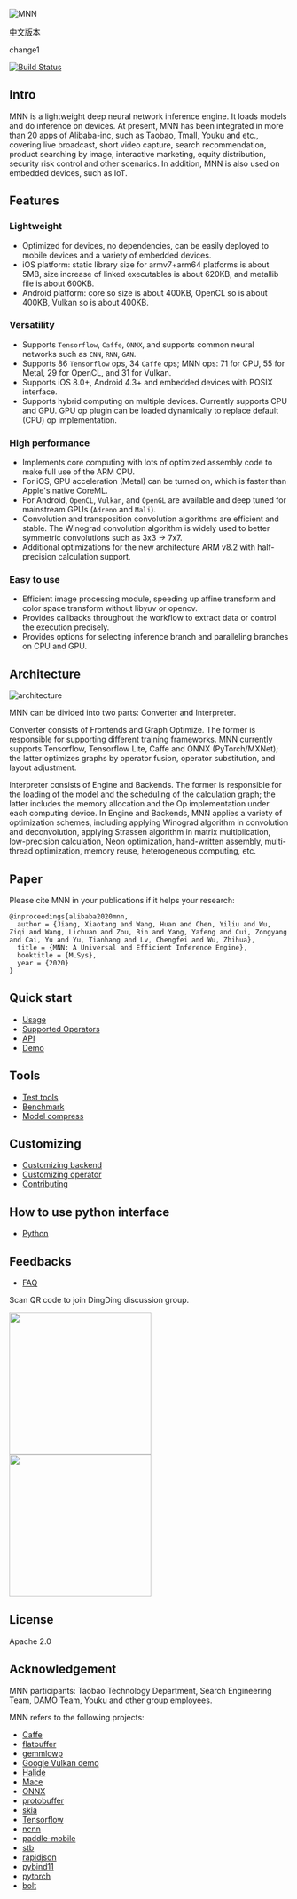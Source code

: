 ![MNN](doc/banner.png)

[中文版本](README_CN.md)

change1

[![Build Status](https://travis-ci.com/alibaba/MNN.svg?branch=master)](https://travis-ci.com/alibaba/MNN)

## Intro
MNN is a lightweight deep neural network inference engine. It loads models and do inference on devices. At present, MNN has been integrated in more than 20 apps of Alibaba-inc, such as Taobao, Tmall, Youku and etc., covering live broadcast, short video capture, search recommendation, product searching by image, interactive marketing, equity distribution, security risk control and other scenarios. In addition, MNN is also used on embedded devices, such as IoT.

## Features
### Lightweight
- Optimized for devices, no dependencies, can be easily deployed to mobile devices and a variety of embedded devices.
- iOS platform: static library size for armv7+arm64 platforms is about 5MB, size increase of linked executables is about 620KB, and metallib file is about 600KB.
- Android platform: core so size is about 400KB, OpenCL so is about 400KB, Vulkan so is about 400KB.

### Versatility
- Supports `Tensorflow`, `Caffe`, `ONNX`, and supports common neural networks such as `CNN`, `RNN`, `GAN`.
- Supports 86 `Tensorflow` ops, 34 `Caffe` ops; MNN ops: 71 for CPU, 55 for Metal, 29 for OpenCL, and 31 for Vulkan.
- Supports iOS 8.0+, Android 4.3+ and embedded devices with POSIX interface.
- Supports hybrid computing on multiple devices. Currently supports CPU and GPU. GPU op plugin can be loaded dynamically to replace default (CPU) op implementation.

### High performance
- Implements core computing with lots of optimized assembly code to make full use of the ARM CPU.
- For iOS, GPU acceleration (Metal) can be turned on, which is faster than Apple's native CoreML.
- For Android, `OpenCL`, `Vulkan`, and `OpenGL` are available and deep tuned for mainstream GPUs (`Adreno` and `Mali`).
- Convolution and transposition convolution algorithms are efficient and stable. The Winograd convolution algorithm is widely used to better symmetric convolutions such as 3x3 -> 7x7.
- Additional optimizations for the new architecture ARM v8.2 with half-precision calculation support.

### Easy to use
- Efficient image processing module, speeding up affine transform and color space transform without libyuv or opencv.
- Provides callbacks throughout the workflow to extract data or control the execution precisely.
- Provides options for selecting inference branch and paralleling branches on CPU and GPU.

## Architecture
![architecture](doc/architecture.png)

MNN can be divided into two parts: Converter and Interpreter.

Converter consists of Frontends and Graph Optimize. The former is responsible for supporting different training frameworks. MNN currently supports Tensorflow, Tensorflow Lite, Caffe and ONNX (PyTorch/MXNet); the latter optimizes graphs by operator fusion, operator substitution, and layout adjustment.

Interpreter consists of Engine and Backends. The former is responsible for the loading of the model and the scheduling of the calculation graph; the latter includes the memory allocation and the Op implementation under each computing device. In Engine and Backends, MNN applies a variety of optimization schemes, including applying Winograd algorithm in convolution and deconvolution, applying Strassen algorithm in matrix multiplication, low-precision calculation, Neon optimization, hand-written assembly, multi-thread optimization, memory reuse, heterogeneous computing, etc.

## Paper
Please cite MNN in your publications if it helps your research:

    @inproceedings{alibaba2020mnn,
      author = {Jiang, Xiaotang and Wang, Huan and Chen, Yiliu and Wu, Ziqi and Wang, Lichuan and Zou, Bin and Yang, Yafeng and Cui, Zongyang and Cai, Yu and Yu, Tianhang and Lv, Chengfei and Wu, Zhihua},
      title = {MNN: A Universal and Efficient Inference Engine},
      booktitle = {MLSys},
      year = {2020}
    }

## Quick start
- [Usage](https://www.yuque.com/mnn/en/usage)
- [Supported Operators](https://www.yuque.com/mnn/en/ops)
- [API](doc/API/API_index.html)
- [Demo](https://www.yuque.com/mnn/en/demo_zoo)

## Tools
- [Test tools](https://www.yuque.com/mnn/en/tool_test)
- [Benchmark](https://www.yuque.com/mnn/en/tool_benchmark)
- [Model compress](https://www.yuque.com/mnn/en/tool_quantize)

## Customizing
- [Customizing backend](https://www.yuque.com/mnn/en/customize_backend)
- [Customizing operator](https://www.yuque.com/mnn/en/customize_op)
- [Contributing](https://www.yuque.com/mnn/en/contribute)

## How to use python interface
- [Python](https://www.yuque.com/mnn/en/usage_in_python)

## Feedbacks
- [FAQ](https://www.yuque.com/mnn/en/faq)

Scan QR code to join DingDing discussion group.

<img src="doc/DingTalkQR1.png" height="256"/>
<img src="doc/DingTalkQR2.png" height="256"/>

## License
Apache 2.0

## Acknowledgement
MNN participants: Taobao Technology Department, Search Engineering Team, DAMO Team, Youku and other group employees.

MNN refers to the following projects:
- [Caffe](https://github.com/BVLC/caffe)
- [flatbuffer](https://github.com/google/flatbuffers)
- [gemmlowp](https://github.com/google/gemmlowp)
- [Google Vulkan demo](http://www.github.com/googlesamples/android-vulkan-tutorials)
- [Halide](https://github.com/halide/Halide)
- [Mace](https://github.com/XiaoMi/mace)
- [ONNX](https://github.com/onnx/onnx)
- [protobuffer](https://github.com/protocolbuffers/protobuf)
- [skia](https://github.com/google/skia)
- [Tensorflow](https://github.com/tensorflow/tensorflow)
- [ncnn](https://github.com/Tencent/ncnn)
- [paddle-mobile](https://github.com/PaddlePaddle/paddle-mobile)
- [stb](https://github.com/nothings/stb)
- [rapidjson](https://github.com/Tencent/rapidjson)
- [pybind11](https://github.com/pybind/pybind11)
- [pytorch](https://github.com/pytorch/pytorch)
- [bolt](https://github.com/huawei-noah/bolt)

